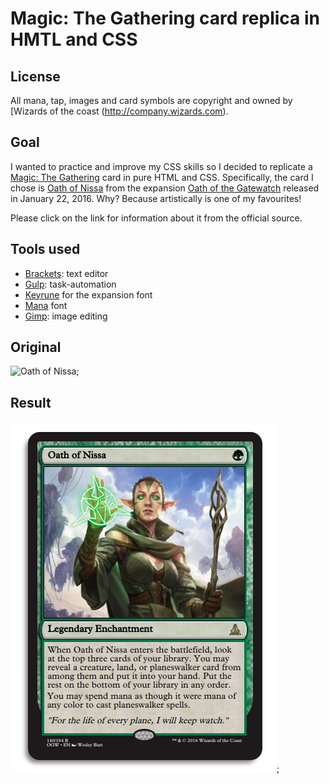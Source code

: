 # Magic: The Gathering card replica in HMTL and CSS 

## License 
All mana, tap, images and card symbols are copyright and owned by [Wizards of the coast                             (http://company.wizards.com).

## Goal
I wanted to practice and improve my CSS skills so I decided to replicate a [Magic: The Gathering](https://en.wikipedia.org/wiki/Magic:_The_Gathering) card in pure HTML and CSS. Specifically, the card I chose is [Oath of Nissa](http://gatherer.wizards.com/Pages/Card/Details.aspx?name=Oath+of+Nissa) from the expansion [Oath of the Gatewatch](https://mtg.gamepedia.com/Oath_of_the_Gatewatch) released in January 22, 2016. 
Why? Because artistically is one of my favourites!

Please click on the link for information about it from the official source.

## Tools used
* [Brackets](http://brackets.io): text editor
* [Gulp](https://gulpjs.com): task-automation
* [Keyrune](https://github.com/andrewgioia/Keyrune) for the expansion font 
* [Mana](https://github.com/andrewgioia/Mana) font  
* [Gimp](https://www.gimp.org): image editing

## Original 
![Oath of Nissa](app/images/mtg-originalx.jpeg?raw=true);

## Result
![MTG card in HTML and CSS](app/images/mtg-replica.png?raw=true);




